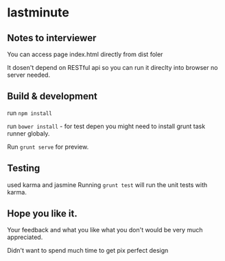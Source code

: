 # lastminute

## Notes to interviewer 

You can access page index.html directly from dist foler

It dosen't depend on RESTful api so you can run it direclty into browser no server needed.  

## Build & development
run `npm install`

run `bower install` - for test depen
you might need to install grunt task runner globaly. 

Run `grunt serve` for preview.

## Testing
used karma and jasmine
Running `grunt test` will run the unit tests with karma.

## Hope you like it.
Your feedback and what you like what you don't would be very much appreciated.

Didn't want to spend much time to get pix perfect design
